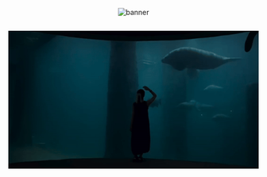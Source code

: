 <a id="top"></a>

<p align="center"><img width="500"  src="assets/img/back3.gif" alt="banner"><p>

<p>
    <h2></h2>
</p>

<p align="center"><img width="650" src="assets/img/back2.gif" alt="banner"><p>
